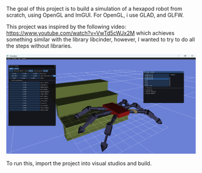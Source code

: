 The goal of this project is to build a simulation of a hexapod robot from scratch, using OpenGL and ImGUI.
For OpenGL, i use GLAD, and GLFW.

This project was inspired by the following video: https://www.youtube.com/watch?v=VwTd5cWJx2M which achieves something similar with the library libcinder, however, I wanted to try to do all the steps without libraries.

![A spider hexapod, infront of 3 stairs, with a edit GUI window, which contains variables of the spider leg, and a scene window, which shows the objects in it](docs/spider_red.png)

To run this, import the project into visual studios and build.
